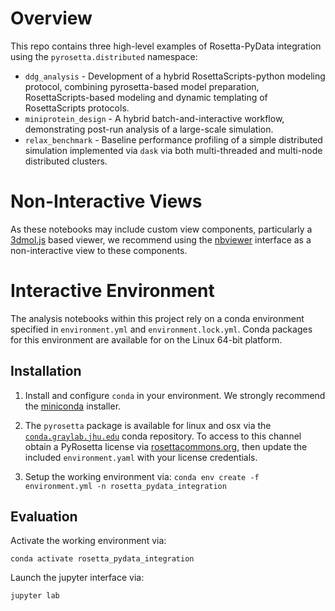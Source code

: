 # Overview

This repo contains three high-level examples of Rosetta-PyData integration
using the `pyrosetta.distributed` namespace:

* `ddg_analysis` - Development of a hybrid RosettaScripts-python modeling
  protocol, combining pyrosetta-based model preparation,
  RosettaScripts-based modeling and dynamic templating of RosettaScripts
  protocols.
* `miniprotein_design` - A hybrid batch-and-interactive workflow,
  demonstrating post-run analysis of a large-scale simulation.
* `relax_benchmark` - Baseline performance profiling of a simple
  distributed simulation implemented via `dask` via both multi-threaded and
  multi-node distributed clusters.

# Non-Interactive Views

As these notebooks may include custom view components, particularly
a [3dmol.js](https://3dmol.csb.pitt.edu) based viewer, we recommend using
the
[nbviewer](https://nbviewer.jupyter.org/github/proteininnovation/Rosetta-PyData_Integration/tree/master/)
interface as a non-interactive view to these components.

# Interactive Environment

The analysis notebooks within this project rely on a conda environment
specified in `environment.yml` and `environment.lock.yml`. Conda packages
for this environment are available for on the Linux 64-bit platform.

## Installation 

1. Install and configure `conda` in your environment. We strongly
  recommend the [miniconda](https://docs.conda.io/en/latest/miniconda.html)
  installer.

2. The `pyrosetta` package is available for linux and osx via the
  [`conda.graylab.jhu.edu`](http:/conda.graylab.jhu.edu) conda repository.
  To access to this channel obtain a PyRosetta license via
  [rosettacommons.org](https://www.rosettacommons.org/software/license-and-download),
  then update the included `environment.yaml` with your license credentials.

3. Setup the working environment via:
  `conda env create -f environment.yml -n rosetta_pydata_integration`

## Evaluation 

Activate the working environment via:

```
conda activate rosetta_pydata_integration
```

Launch the jupyter interface via:

```
jupyter lab
```

